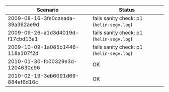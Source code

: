 | **Scenario** | **Status** |
|-----------|--------------------------------------------------------|
| 2009-08-16-3fe0caeada-39a362ae9d | fails sanity check: p1 (`helin-segv.log`) |
| 2009-09-26-a1d3d4019d-f17cbd13a1 | fails sanity check: p1 (`helin-segv.log`) |
| 2009-10-09-1a085b1446-118a107f2d | fails sanity check: p1 (`helin-segv.log`) |
| 2010-01-30-fc00329e3d-1204630c96 | OK |
| 2010-02-19-3eb6091d69-884ef6d16c | OK |
